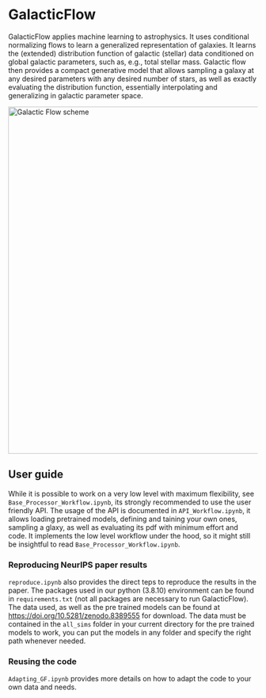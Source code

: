 # GalacticFlow

GalacticFlow applies machine learning to astrophysics. It uses conditional normalizing flows to learn a generalized representation of galaxies. It learns the (extended) distribution function of galactic (stellar) data conditioned on global galactic parameters, such as, e.g., total stellar mass. Galactic flow then provides a compact generative model that allows sampling a galaxy at any desired parameters with any desired number of stars, as well as exactly evaluating the distribution function, essentially interpolating and generalizing in galactic parameter space.


<img src="https://github.com/luwo9/GalacticFlow/assets/126659866/e3a9c26e-306c-4a0d-8981-e939fabcc127" alt="Galactic Flow scheme" width="700">

## User guide
While it is possible to work on a very low level with maximum flexibility, see `Base_Processor_Workflow.ipynb`, its strongly recommended to use the user friendly API. The usage of the API is documented in `API_Workflow.ipynb`, it allows loading pretrained models, defining and taining your own ones, sampling a glaxy, as well as evaluating its pdf with minimum effort and code. It implements the low level workflow under the hood, so it might still be insightful to read `Base_Processor_Workflow.ipynb`.

### Reproducing NeurIPS paper results
`reproduce.ipynb` also provides the direct teps to reproduce the results in the paper. The packages used in our python (3.8.10) environment can be found in `requirements.txt` (not all packages are necessary to run GalacticFlow).
The data used, as well as the pre trained models can be found at https://doi.org/10.5281/zenodo.8389555 for download.
The data must be contained in the `all_sims` folder in your current directory for the pre trained models to work, you can put the models in any folder and specify the right path whenever needed.

### Reusing the code
`Adapting_GF.ipynb` provides more details on how to adapt the code to your own data and needs.
